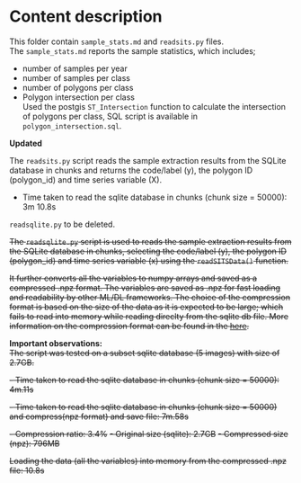 # Content description

This folder contain `sample_stats.md` and `readsits.py` files.  
The `sample_stats.md` reports the sample statistics, which includes;

- number of samples per year
- number of samples per class
- number of polygons per class
- Polygon intersection per class  
  Used the postgis `ST_Intersection` function to calculate the intersection of polygons per class, SQL script is available in `polygon_intersection.sql`.

<!-- https://gis.stackexchange.com/questions/339929/calculating-percentage-of-overlap-of-two-layers-in-qgis-3 -->

**Updated**

The `readsits.py` script reads the sample extraction results from the SQLite database in chunks and returns the code/label (y), the polygon ID (polygon_id) and time series variable (X).

- Time taken to read the sqlite database in chunks (chunk size = 50000): 3m 10.8s

`readsqlite.py` to be deleted.

~~The `readsqlite.py` script is used to reads the sample extraction results from the SQLite database in chunks, selecting the code/label (y), the polygon ID (polygon_id) and time series variable (x) using the `readSITSData()` function.~~

~~It further converts all the variables to numpy arrays and saved as a compressed .npz format. The variables are saved as .npz for fast loading and readability by other ML/DL frameworks. The choice of the compression format is based on the size of the data as it is expected to be large; which fails to read into memory while reading direclty from the sqlite db file. More information on the compression format can be found in the [here](https://stackoverflow.com/questions/9619199/best-way-to-preserve-numpy-arrays-on-disk).~~

**Important observations:**  
~~The script was tested on a subset sqlite database (5 images) with size of 2.7GB.~~

~~- Time taken to read the sqlite database in chunks (chunk size = 50000): 4m.11s~~

~~- Time taken to read the sqlite database in chunks (chunk size = 50000) and compress(npz format) and save file: 7m.58s~~

~~- Compression ratio: 3.4%~~
~~- Original size (sqlite): 2.7GB~~
~~- Compressed size (npz): 796MB~~

~~Loading the data (all the variables) into memory from the compressed .npz file: 10.8s~~
